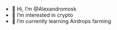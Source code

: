 - 👋 Hi, I’m @Alexandromosk
- 👀 I’m interested in crypto
- 🌱 I’m currently learning Airdrops farming


<!---
Alexandromosk/Alexandromosk is a ✨ special ✨ repository because its `README.md` (this file) appears on your GitHub profile.
You can click the Preview link to take a look at your changes.
--->
